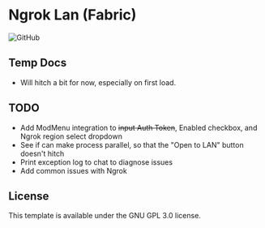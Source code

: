 # Ngrok Lan (Fabric)
![GitHub](https://img.shields.io/github/license/Alujjdnd/Ngrok-Lan)

## Temp Docs
- Will hitch a bit for now, especially on first load.

## TODO
- Add ModMenu integration to ~~input Auth Token~~, Enabled checkbox, and Ngrok region select dropdown
- See if can make process parallel, so that the "Open to LAN" button doesn't 
hitch
- Print exception log to chat to diagnose issues
- Add common issues with Ngrok

## License
This template is available under the GNU GPL 3.0 license.
